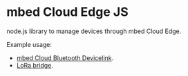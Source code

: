# mbed Cloud Edge JS

node.js library to manage devices through mbed Cloud Edge.

Example usage:

* [mbed Cloud Bluetooth Devicelink](https://github.com/ARMmbed/cloud-bluetooth-devicelink/tree/mbed-client-service).
* [LoRa bridge](https://github.com/ARMmbed/connector-loriot/tree/architectify).
